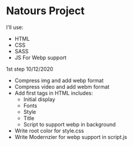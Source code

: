 # Natours Project

I'll use: 
 - HTML
 - CSS 
 - SASS
 - JS For Webp support 
 
 1st step 10/12/2020
  - Compress img and add webp format
  - Compress video and add webm format
  - Add first tags in HTML includes: 
      - Initial display
      - Fonts
      - Style
      - Title
      - Script to support webp in background
  - Write root color for style.css
  - Write Modernzier for webp support in script.js 

